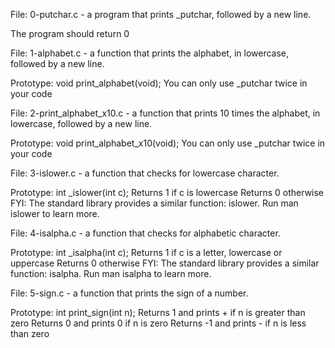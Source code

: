 File: 0-putchar.c - a program that prints _putchar, followed by a new line.

The program should return 0

File: 1-alphabet.c - a function that prints the alphabet, in lowercase, followed by a new line.

Prototype: void print_alphabet(void);
You can only use _putchar twice in your code

File: 2-print_alphabet_x10.c - a function that prints 10 times the alphabet, in lowercase, followed by a new line.

Prototype: void print_alphabet_x10(void);
You can only use _putchar twice in your code

File: 3-islower.c - a function that checks for lowercase character.

Prototype: int _islower(int c);
Returns 1 if c is lowercase
Returns 0 otherwise
FYI: The standard library provides a similar function: islower. Run man islower to learn more.

File: 4-isalpha.c -  a function that checks for alphabetic character.

Prototype: int _isalpha(int c);
Returns 1 if c is a letter, lowercase or uppercase
Returns 0 otherwise
FYI: The standard library provides a similar function: isalpha. Run man isalpha to learn more.

File: 5-sign.c - a function that prints the sign of a number.

Prototype: int print_sign(int n);
Returns 1 and prints + if n is greater than zero
Returns 0 and prints 0 if n is zero
Returns -1 and prints - if n is less than zero

